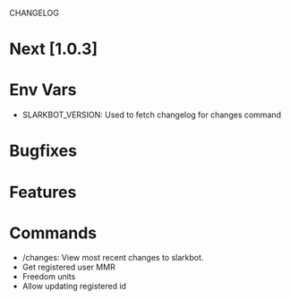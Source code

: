 
CHANGELOG


# Next [1.0.3]

# Env Vars
- SLARKBOT\_VERSION: Used to fetch changelog for changes command

# Bugfixes

# Features

# Commands
- /changes: View most recent changes to slarkbot.
- Get registered user MMR
- Freedom units
- Allow updating registered id

